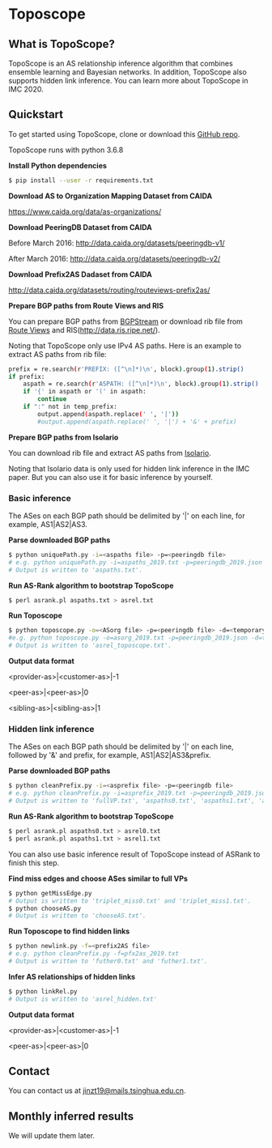 # Toposcope

## What is TopoScope?

TopoScope is an AS relationship inference algorithm that combines ensemble learning and Bayesian networks. In addition, TopoScope also supports hidden link inference. You can learn more about TopoScope in IMC 2020.

## Quickstart

To get started using TopoScope, clone or download this [GitHub repo](https://github.com/Zitong-Jin/TopoScope).

TopoScope runs with python 3.6.8

__Install Python dependencies__

```sh
$ pip install --user -r requirements.txt
```

__Download AS to Organization Mapping Dataset from CAIDA__

https://www.caida.org/data/as-organizations/

__Download PeeringDB Dataset from CAIDA__

Before March 2016: http://data.caida.org/datasets/peeringdb-v1/

After March 2016: http://data.caida.org/datasets/peeringdb-v2/

__Download Prefix2AS Dadaset from CAIDA__

http://data.caida.org/datasets/routing/routeviews-prefix2as/

__Prepare BGP paths from Route Views and RIS__

You can prepare BGP paths from [BGPStream](https://bgpstream.caida.org/) or download rib file from [Route Views](http://archive.routeviews.org/) and RIS(http://data.ris.ripe.net/). 

Noting that TopoScope only use IPv4 AS paths. Here is an example to extract AS paths from rib file:

```sh
prefix = re.search(r'PREFIX: ([^\n]*)\n', block).group(1).strip()
if prefix:
    aspath = re.search(r'ASPATH: ([^\n]*)\n', block).group(1).strip()
    if '{' in aspath or '(' in aspath:
        continue
    if ":" not in temp_prefix:
        output.append(aspath.replace(' ', '|'))
        #output.append(aspath.replace(' ', '|') + '&' + prefix)
```

__Prepare BGP paths from Isolario__

You can download rib file and extract AS paths from [Isolario](https://www.isolario.it/Isolario_MRT_data/).

Noting that Isolario data is only used for hidden link inference in the IMC paper. But you can also use it for basic inference by yourself.

### Basic inference

The ASes on each BGP path should be delimited by '|' on each line, for example, AS1|AS2|AS3.

__Parse downloaded BGP paths__

```sh
$ python uniquePath.py -i=<aspaths file> -p=<peeringdb file>
# e.g. python uniquePath.py -i=aspaths_2019.txt -p=peeringdb_2019.json
# Output is written to 'aspaths.txt'.
```

__Run AS-Rank algorithm to bootstrap TopoScope__

```sh
$ perl asrank.pl aspaths.txt > asrel.txt
```

__Run Toposcope__ 

```sh
$ python toposcope.py -o=<ASorg file> -p=<peeringdb file> -d=<temporary storage folder name>
#e.g. python toposcope.py -o=asorg_2019.txt -p=peeringdb_2019.json -d=tmp/
# Output is written to 'asrel_toposcope.txt'.
```

__Output data format__

\<provider-as\>|\<customer-as\>|-1 

\<peer-as\>|\<peer-as\>|0 

\<sibling-as\>|\<sibling-as\>|1

### Hidden link inference

The ASes on each BGP path should be delimited by '|' on each line, followed by '&' and prefix, for example, AS1|AS2|AS3&prefix.

__Parse downloaded BGP paths__

```sh
$ python cleanPrefix.py -i=<asprefix file> -p=<peeringdb file>
# e.g. python cleanPrefix.py -i=asprefix_2019.txt -p=peeringdb_2019.json
# Output is written to 'fullVP.txt', 'aspaths0.txt', 'aspaths1.txt', 'asprefix0.txt', 'asprefix1.txt', 'chooseVP0.txt' and 'chooseVP1.txt'.
```

__Run AS-Rank algorithm to bootstrap TopoScope__

```sh
$ perl asrank.pl aspaths0.txt > asrel0.txt
$ perl asrank.pl aspaths1.txt > asrel1.txt
```

You can also use basic inference result of TopoScope instead of ASRank to finish this step.

__Find miss edges and choose ASes similar to full VPs__

```sh
$ python getMissEdge.py
# Output is written to 'triplet_miss0.txt' and 'triplet_miss1.txt'.
$ python chooseAS.py
# Output is written to 'chooseAS.txt'.
```

__Run Toposcope to find hidden links__ 

```sh
$ python newlink.py -f=<prefix2AS file>
# e.g. python cleanPrefix.py -f=pfx2as_2019.txt
# Output is written to 'futher0.txt' and 'futher1.txt'.
```

__Infer AS relationships of hidden links__

```sh
$ python linkRel.py
# Output is written to 'asrel_hidden.txt'
```

__Output data format__

\<provider-as\>|\<customer-as\>|-1 

\<peer-as\>|\<peer-as\>|0 

## Contact 

You can contact us at <jinzt19@mails.tsinghua.edu.cn>.

## Monthly inferred results

We will update them later.